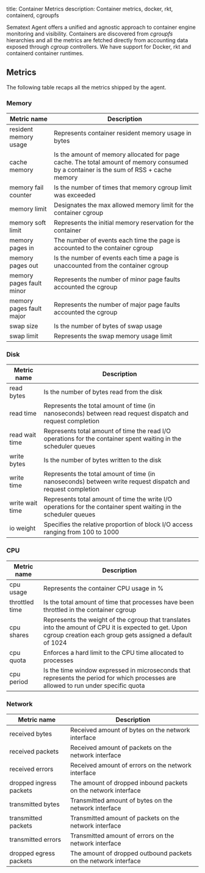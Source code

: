 title: Container Metrics
description: Container metrics, docker, rkt, containerd, cgroupfs

Sematext Agent offers a unified and agnostic approach to container engine monitoring and visibility. Containers are discovered from _cgroupfs_ hierarchies and all the metrics are fetched directly from accounting data exposed through _cgroup_ controllers. We have support for Docker, rkt and containerd container runtimes.

## Metrics

The following table recaps all the metrics shipped by the agent.

### Memory

| Metric name           | Description |
| ----------------------|-------------|
| resident memory usage | Represents container resident memory usage in bytes |
| cache memory          | Is the amount of memory allocated for page cache. The total amount of memory consumed by a container is the sum of RSS + cache memory |   
| memory fail counter   | Is the number of times that memory cgroup limit was exceeded |
| memory limit          | Designates the max allowed memory limit for the container cgroup  |
| memory soft limit     | Represents the initial memory reservation for the container |
| memory pages in       | The number of events each time the page is accounted to the container cgroup|
| memory pages out      | Is the number of events each time a page is unaccounted from the container cgroup |
| memory pages fault minor   | Represents the number of minor page faults accounted the cgroup |
| memory pages fault major   | Represents the number of major page faults accounted the cgroup |
| swap size             | Is the number of bytes of swap usage |
| swap limit             | Represents the swap memory usage limit |


### Disk

| Metric name           | Description |
| ----------------------|-------------|
| read bytes            | Is the number of bytes read from the disk |
| read time             | Represents the total amount of time (in nanoseconds) between read request dispatch and request completion |
| read wait time        | Represents total amount of time the read I/O operations for the container spent waiting in the scheduler queues |
| write bytes           | Is the number of bytes written to the disk |
| write time            | Represents the total amount of time (in nanoseconds) between write request dispatch and request completion |
| write wait time       | Represents total amount of time the write I/O operations for the container spent waiting in the scheduler queues |
| io weight             | Specifies the relative proportion of block I/O access ranging from 100 to 1000 |

### CPU

| Metric name           | Description |
| ----------------------|-------------|
| cpu usage             | Represents the container CPU usage in % |
| throttled time        | Is the total amount of time that processes have been throttled in the container cgroup |
| cpu shares            | Represents the weight of the cgroup that translates into the amount of CPU it is expected to get. Upon cgroup creation each group gets assigned a default of 1024 |
| cpu quota             | Enforces a hard limit to the CPU time allocated to processes |
| cpu period            | Is the time window expressed in microseconds that represents the period for which processes are allowed to run under specific quota |

### Network

| Metric name             | Description |
| ------------------------|-------------|
| received bytes          | Received amount of bytes on the network interface |
| received packets        | Received amount of packets on the network interface |
| received errors         | Received amount of errors on the network interface |
| dropped ingress packets | The amount of dropped inbound packets on the network interface |
| transmitted bytes       | Transmitted amount of bytes on the network interface |
| transmitted packets     | Transmitted amount of packets on the network interface |
| transmitted errors      | Transmitted amount of errors on the network interface |
| dropped egress packets  | The amount of dropped outbound packets on the network interface |
